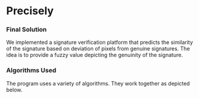 # Precisely

### Final Solution

We implemented a signature verification platform that predicts the similarity of the signature based on deviation of pixels from genuine signatures. The idea is to provide a fuzzy value depicting the genuinity of the signature.

### Algorithms Used

The program uses a variety of algorithms. They work together as depicted below.





